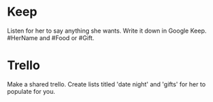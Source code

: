 # Keep

Listen for her to say anything she wants. Write it down in Google Keep. #HerName and #Food or #Gift.

# Trello

Make a shared trello. Create lists titled 'date night' and 'gifts' for her to populate for you.

